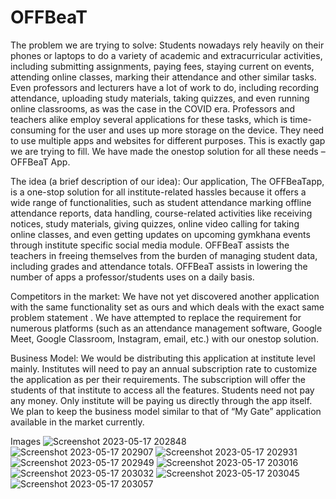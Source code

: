 # OFFBeaT

The problem we are trying to solve: Students nowadays rely heavily on their phones or laptops to do a variety of academic and extracurricular activities, including submitting assignments, paying fees, staying current on events, attending online classes, marking their attendance and other similar tasks. Even professors and lecturers have a lot of work to do, including recording attendance, uploading study materials, taking quizzes, and even running online classrooms, as was the case in
the COVID era. Professors and teachers alike employ several applications for these tasks, which is time-consuming for the user and uses up more storage on the device. They need to use multiple apps and websites for different purposes. This is exactly gap we are trying to fill. We have made the onestop solution for all these needs – OFFBeaT App.

The idea (a brief description of our idea): Our application, The OFFBeaTapp, is a one-stop solution for all institute-related hassles because it offers a wide range of functionalities, such as student attendance marking offline attendance reports, data handling, course-related activities like receiving notices, study materials, giving quizzes, online video calling for taking online classes, and even getting updates on upcoming gymkhana events through institute specific social media module. OFFBeaT assists the teachers in freeing themselves from the burden of managing student data, including grades and attendance totals. OFFBeaT assists in lowering the number of apps a professor/students uses on a daily basis.

Competitors in the market: We have not yet discovered another application with the same functionality set as ours and which deals with the exact same problem statement . We have attempted to replace the requirement for numerous platforms (such as an attendance management software, Google Meet, Google Classroom, Instagram, email, etc.) with our onestop solution.

Business Model: We would be distributing this application at institute level mainly. Institutes will need to pay an annual subscription rate to customize the application as per their requirements. The subscription will offer the students of that institute to access all the features. Students need not pay any money. Only institute will be paying us directly through the app itself. We plan to keep the business model similar to that of “My Gate” application available in the market currently.

Images
![Screenshot 2023-05-17 202848](https://github.com/samhere19/OFFBeaT/assets/117563846/143c707b-5ad4-407c-b272-dcafffaed48b)
![Screenshot 2023-05-17 202907](https://github.com/samhere19/OFFBeaT/assets/117563846/3f3980f1-3a07-428e-bd4b-ee74721f3857)
![Screenshot 2023-05-17 202931](https://github.com/samhere19/OFFBeaT/assets/117563846/c3af79b9-1d14-45d6-be07-f91bca74d7b7)
![Screenshot 2023-05-17 202949](https://github.com/samhere19/OFFBeaT/assets/117563846/c111ff40-be5a-412a-903f-3e21e0409e8e)
![Screenshot 2023-05-17 203016](https://github.com/samhere19/OFFBeaT/assets/117563846/d3bb859b-587b-4e65-90e1-376a414c12ec)
![Screenshot 2023-05-17 203032](https://github.com/samhere19/OFFBeaT/assets/117563846/992e5300-e1bd-4c43-a29b-ac18200e3c9c)
![Screenshot 2023-05-17 203045](https://github.com/samhere19/OFFBeaT/assets/117563846/a1d67945-6d8a-4af0-b248-7e093b7497e4)
![Screenshot 2023-05-17 203057](https://github.com/samhere19/OFFBeaT/assets/117563846/db62fd1e-4fb3-4e3c-bea6-b7f6fb175817)



